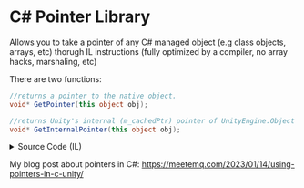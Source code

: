 # C# Pointer Library

Allows you to take a pointer of any C# managed object (e.g class objects, arrays, etc) thorugh IL instructions (fully optimized by a compiler, no array hacks, marshaling, etc)

There are two functions:
```cs
//returns a pointer to the native object.
void* GetPointer(this object obj);
```

```cs
//returns Unity's internal (m_cachedPtr) pointer of UnityEngine.Object
void* GetInternalPointer(this object obj);
```

<details>
<summary>Source Code (IL)</summary>

GetPointer:
```cil
ldarga.s obj (0)
conv.u
ldind.i
ret
```

GetInternalPointer:
```cil
ldarga.s obj(0)
conv.u
ldind.i
sizeof [mscorlib]System.IntPtr
ldc.i4.2
mul
add
ldind.i
ret
```
</details>

My blog post about pointers in C#:
https://meetemq.com/2023/01/14/using-pointers-in-c-unity/
